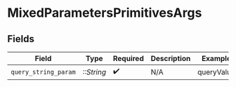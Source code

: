 # MixedParametersPrimitivesArgs


## Fields

| Field                | Type                 | Required             | Description          | Example              |
| -------------------- | -------------------- | -------------------- | -------------------- | -------------------- |
| `query_string_param` | *::String*           | :heavy_check_mark:   | N/A                  | queryValue           |